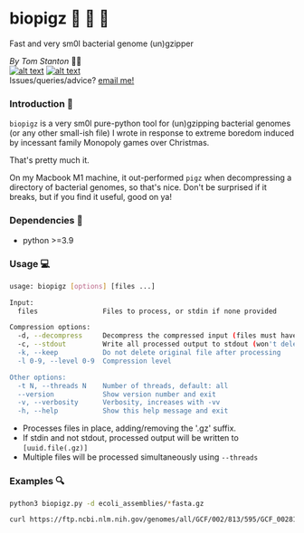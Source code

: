 # biopigz :dna: :pig: :microbe:
 Fast and very sm0l bacterial genome (un)gzipper

_By Tom Stanton_ :scientist: \
[![alt text][1.1]][1] [![alt text][6.1]][6] \
Issues/queries/advice?
[email me!](mailto:s1895738@ed.ac.uk?subject=[bart])

[1]: http://twitter.com/tomstantonmicro
[1.1]: http://i.imgur.com/tXSoThF.png (twitter icon with padding)
[6]: http://www.github.com/tomdstanton
[6.1]: http://i.imgur.com/0o48UoR.png (github icon with padding)

### Introduction :open_book:
`biopigz` is a very sm0l pure-python tool for (un)gzipping bacterial genomes 
(or any other small-ish file) I wrote in response to extreme boredom
induced by incessant family Monopoly games over Christmas.

That's pretty much it.

On my Macbook M1 machine, it out-performed `pigz` when decompressing a
directory of bacterial genomes, so that's nice. Don't be surprised if it 
breaks, but if you find it useful, good on ya!

### Dependencies :toolbox:
* python >=3.9

### Usage :computer:
```sh
usage: biopigz [options] [files ...]

Input:
  files                Files to process, or stdin if none provided

Compression options:
  -d, --decompress     Decompress the compressed input (files must have the '.gz' suffix)
  -c, --stdout         Write all processed output to stdout (won't delete input files)
  -k, --keep           Do not delete original file after processing
  -l 0-9, --level 0-9  Compression level

Other options:
  -t N, --threads N    Number of threads, default: all
  --version            Show version number and exit
  -v, --verbosity      Verbosity, increases with -vv
  -h, --help           Show this help message and exit
```

 - Processes files in place, adding/removing the '.gz' suffix.
 - If stdin and not stdout, processed output will be written to `[uuid.file(.gz)]`
 - Multiple files will be processed simultaneously using `--threads`

### Examples :mag:
```sh
python3 biopigz.py -d ecoli_assemblies/*fasta.gz
```
```sh
curl https://ftp.ncbi.nlm.nih.gov/genomes/all/GCF/002/813/595/GCF_002813595.1_ASM281359v1/GCF_002813595.1_ASM281359v1_genomic.fna.gz | python3 biopigz.py -dc > GCF_002813595.1_ASM281359v1_genomic.fna
```